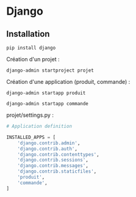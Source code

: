 # Django 
## Installation
```
pip install django
```
Création d'un projet :
```
django-admin startproject projet
```
Création d'une application (produit, commande) :

```
django-admin startapp produit
```
```
django-admin startapp commande
```

projet/settings.py :

```python
# Application definition

INSTALLED_APPS = [
    'django.contrib.admin',
    'django.contrib.auth',
    'django.contrib.contenttypes',
    'django.contrib.sessions',
    'django.contrib.messages',
    'django.contrib.staticfiles',
    'produit',
    'commande',
]

```